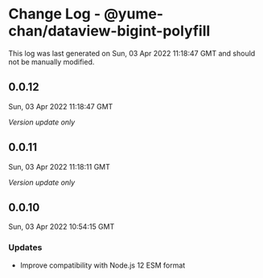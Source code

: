 # Change Log - @yume-chan/dataview-bigint-polyfill

This log was last generated on Sun, 03 Apr 2022 11:18:47 GMT and should not be manually modified.

## 0.0.12
Sun, 03 Apr 2022 11:18:47 GMT

_Version update only_

## 0.0.11
Sun, 03 Apr 2022 11:18:11 GMT

_Version update only_

## 0.0.10
Sun, 03 Apr 2022 10:54:15 GMT

### Updates

- Improve compatibility with Node.js 12 ESM format

